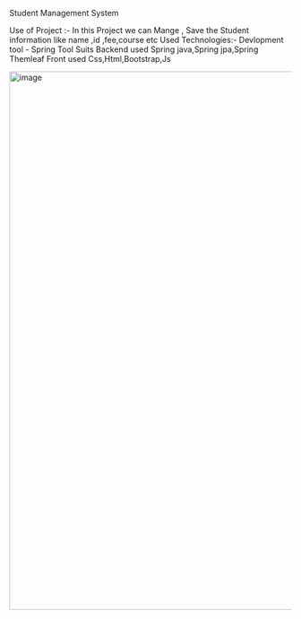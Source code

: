 Student Management System

 Use of Project :-
 In this Project we can Mange , Save  the Student information like name ,id ,fee,course etc 
 Used Technologies:-
 Devlopment tool - Spring Tool Suits
 Backend used Spring java,Spring jpa,Spring Themleaf
 Front used Css,Html,Bootstrap,Js
 
<img width="960" alt="image" src="https://github.com/dhimanshubham22/Student-Management-System/assets/128880084/632550cb-32df-4a1f-8bbb-0a9956ce108e">
